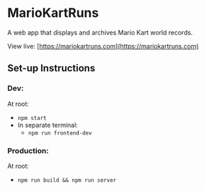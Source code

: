 # MarioKartRuns

A web app that displays and archives Mario Kart world records.

View live: [https://mariokartruns.com](https://mariokartruns.com)

## Set-up Instructions

### Dev:

At root:

- ```npm start```
- In separate terminal:
  - ```npm run frontend-dev```

### Production:

At root:

- ```npm run build && npm run server```
